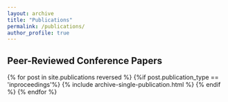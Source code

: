 ```yaml
---
layout: archive
title: "Publications"
permalink: /publications/
author_profile: true
---
```



<h2 class="archive__item-title"> Peer-Reviewed Conference Papers </h2>

{% for post in site.publications reversed %}
  {%if post.publication_type == 'inproceedings'%}
    {% include archive-single-publication.html %}
  {% endif %}
{% endfor %}

<!-- {% if author.googlescholar %}
  You can also find my articles on <u><a href="{{author.googlescholar}}">my Google Scholar profile</a>.</u>
 {% endif %}
 {% include base_path %}
 {% for post in site.publications reversed %}
 {%if post.publication_type == 'inbook'%}
 <h2 class="archive__item-title"> Book Chapters </h2>
    {% break %}
  {% endif %}
 {% endfor %}
 {% for post in site.publications reversed %}
  {%if post.publication_type == 'inbook'%}
    {% include archive-single-publication.html %}
  {% endif %}
 {% endfor %}
--!>
<!-- <h2 class="archive__item-title"> Peer-Reviewed Journal Papers </h2>
 {% for post in site.publications reversed %}
  {%if post.publication_type == 'article'%}
    {% include archive-single-publication.html %}
  {% endif %}
 {% endfor %}
--!>
<!-- <h2 class="archive__item-title"> Patents </h2>
 {% for post in site.publications reversed %}
  {%if post.publication_type == 'patent' %}
    {% include archive-single-publication.html %}
  {% endif %}
 {% endfor %}
--!>
